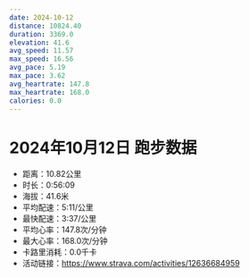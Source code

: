 ```yaml
---
date: 2024-10-12
distance: 10824.40
duration: 3369.0
elevation: 41.6
avg_speed: 11.57
max_speed: 16.56
avg_pace: 5.19
max_pace: 3.62
avg_heartrate: 147.8
max_heartrate: 168.0
calories: 0.0
---
```


# 2024年10月12日 跑步数据

- 距离：10.82公里
- 时长：0:56:09
- 海拔：41.6米
- 平均配速：5:11/公里
- 最快配速：3:37/公里
- 平均心率：147.8次/分钟
- 最大心率：168.0次/分钟
- 卡路里消耗：0.0千卡
- 活动链接：https://www.strava.com/activities/12636684959
